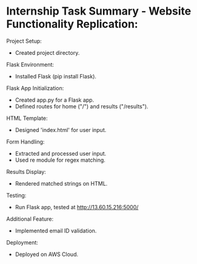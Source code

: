 
# Internship Task Summary - Website Functionality Replication:

Project Setup:
- Created project directory.

Flask Environment:
- Installed Flask (pip install Flask).

Flask App Initialization:
- Created app.py for a Flask app.
- Defined routes for home ("/") and results ("/results").

HTML Template:
- Designed 'index.html' for user input.

Form Handling:
- Extracted and processed user input.
- Used re module for regex matching.

Results Display:
- Rendered matched strings on HTML.

Testing:
- Run Flask app, tested at http://13.60.15.216:5000/

Additional Feature:
- Implemented email ID validation.

Deployment:
- Deployed on AWS Cloud.

